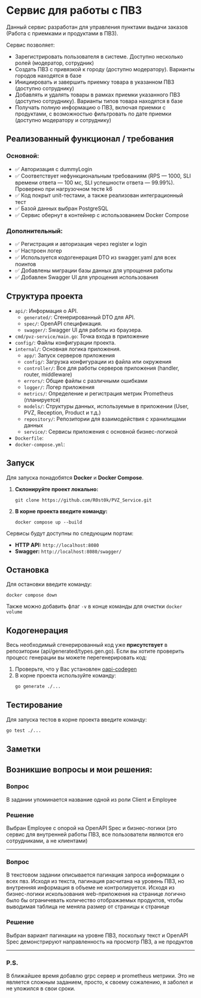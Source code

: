 # Сервис для работы с ПВЗ

Данный сервис разработан для управления пунктами выдачи заказов (Работа с приемками и продуктами в ПВЗ).

Сервис позволяет:
* Зарегистрировать пользователя в системе. Доступно несколько ролей (модератор, сотрудник)
* Создать ПВЗ с привязкой к городу (доступно модератору). Варианты городов находятся в базе
* Инициировать и завершить приемку товара в указанном ПВЗ (доступно сотруднику)
* Добавлять и удалять товары в рамках приемки указанного ПВЗ (доступно сотруднику). Варианты типов товара находятся в базе
* Получать полную информацию о ПВЗ, включая приемки с продуктами, с возможностью фильтровать по дате приемки (доступно модератору и сотруднику)

## Реализованный функционал / требования

### Основной:
* ✅ Авторизация с dummyLogin
* ✅ Соответствует нефункциональным требованиям (RPS — 1000, SLI времени ответа — 100 мс, SLI успешности ответа — 99.99%). Проверено при нагрузочном тесте k6
* ✅ Код покрыт unit-тестами, а также реализован интеграционный тест
* ✅ Базой данных выбран PostgreSQL
* ✅ Сервис обернут в контейнер с использованием Docker Compose

 ### Дополнительный:
 * ✅ Регистрация и авторизация через register и login
 * ✅ Настроен логер
 * ✅ Используется кодогенерация DTO из swagger.yaml для всех поинтов
 * ✅ Добавлены миграции базы данных для упрощения работы
 * ✅ Добавлен Swagger UI для упрощения использования

## Структура проекта

* `api/`: Информация о API.
    * `generated/`: Сгенерированный DTO для API.
    * `spec/`: OpenAPI спецификация.
    * `swagger/`: Swagger UI для работы из браузера.
* `cmd/pvz-service/main.go`: Точка входа в приложение
* `config/`: Файлы конфигурации проекта.
* `internal/`: Основная логика приложения.
    * `app/`: Запуск серверов приложения
    * `config/`: Загрузка конфигурации из файла или окружения
    * `controller/`: Все для работы серверов приложения (handler, router, middleware)
    * `errors/`: Общие файлы с различными ошибками
    * `logger/`: Логер приложения
    * `metrics/`: Определение и регистрация метрик Prometheus (планируется)
    * `models/`: Структуры данных, используемые в приложении (User, PVZ, Reception, Product и т.д.)
    * `repository/`: Репозитории для взаимодействия с хранилищами данных
    * `service/`: Сервисы приложения с основной бизнес-логикой
* `Dockerfile`: 
* `docker-compose.yml`: 

## Запуск

Для запуска понадобятся **Docker** и **Docker Compose**.

1.  **Склонируйте проект локально:**
    ```
    git clone https://github.com/R0st0k/PVZ_Service.git
    ```
2.  **В корне проекта введите команду:**
    ```
    docker compose up --build
    ```

Сервисы будут доступны по следующим портам:
* **HTTP API:** `http://localhost:8080`
* **Swagger:** `http://localhost:8080/swagger/`

## Остановка

Для остановки введите команду:
```
docker compose down
```

Также можно добавить флаг ```-v``` в конце команды для очистки ```docker volume```

## Кодогенерация

Весь необходимый сгенерированный код уже **присутствует** в репозитории (api/generated/types.gen.go). Если вы хотите проверить процесс генерации вы можете перегенерировать код:

1. Проверьте, что у Вас установлен [oapi-codegen](https://github.com/oapi-codegen/oapi-codegen)
2. В корне проекта используйте команду:
   ```bash
   go generate ./...
   ```

## Тестирование

Для запуска тестов в корне проекта введите команду:
```bash
go test ./...
```

## Заметки
Возникшие вопросы и мои решения:
---
### Вопрос
В задании упоминается название одной из роли Client и Employee
### Решение
Выбран Employee с опорой на OpenAPI Spec и бизнес-логики (это сервис для внутренней работы ПВЗ, все пользователи являются его сотрудниками, а не клиентами)

---

### Вопрос
В текстовом задании описывается пагинация запроса информации о всех пвз. Исходя из текста, пагинация расчитана на уровень ПВЗ, но внутренняя информация в объеме не контролируется. Исходя из бизнес-логики искользования web-приложения на странице логично было бы ограничевать количество отображаемых продуктов, чтобы выводимая таблица не меняла размер от страницы к странице
### Решение
Выбран вариант пагинации на уровне ПВЗ, поскольку текст и OpenAPI Spec демонстрируют направленность на просмотр ПВЗ, а не продуктов

---

### P.S.
В ближайшее время добавлю grpc сервер и prometheus метрики. Это не является сложным заданием, просто, к своему сожалению, я заболел и не уложился в свои сроки.
 
